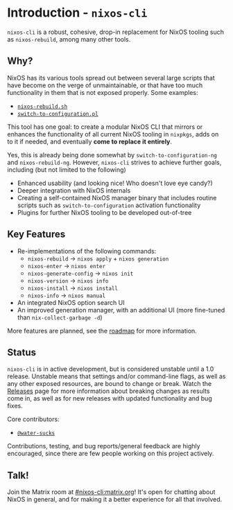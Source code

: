 # Introduction - `nixos-cli`

`nixos-cli` is a robust, cohesive, drop-in replacement for NixOS tooling such as
`nixos-rebuild`, among many other tools.

## Why?

NixOS has its various tools spread out between several large scripts that have
become on the verge of unmaintainable, or that have too much functionality in
them that is not exposed properly. Some examples:

- [`nixos-rebuild.sh`](https://github.com/NixOS/nixpkgs/blob/master/pkgs/os-specific/linux/nixos-rebuild/nixos-rebuild.sh)
- [`switch-to-configuration.pl`](https://github.com/NixOS/nixpkgs/blob/master/nixos/modules/system/activation/switch-to-configuration.pl)

This tool has one goal: to create a modular NixOS CLI that mirrors or enhances
the functionality of all current NixOS tooling in `nixpkgs`, adds on to it if
needed, and eventually **come to replace it entirely**.

Yes, this is already being done somewhat by `switch-to-configuration-ng` and
`nixos-rebuild-ng`. However, `nixos-cli` strives to achieve further goals,
including (but not limited to the following)

- Enhanced usability (and looking nice! Who doesn't love eye candy?)
- Deeper integration with NixOS internals
- Creating a self-contained NixOS manager binary that includes routine scripts
  such as `switch-to-configuration` activation functionality
- Plugins for further NixOS tooling to be developed out-of-tree

## Key Features

- Re-implementations of the following commands:
  - `nixos-rebuild` → `nixos apply` + `nixos generation`
  - `nixos-enter` → `nixos enter`
  - `nixos-generate-config` → `nixos init`
  - `nixos-version` → `nixos info`
  - `nixos-install` → `nixos install`
  - `nixos-info` → `nixos manual`
- An integrated NixOS option search UI
- An improved generation manager, with an additional UI (more fine-tuned than
  `nix-collect-garbage -d`)

More features are planned, see the [roadmap](roadmap.md) for more information.

## Status

`nixos-cli` is in active development, but is considered unstable until a 1.0
release. Unstable means that settings and/or command-line flags, as well as any
other exposed resources, are bound to change or break. Watch the
[Releases](https://github.com/water-sucks/nixos/releases) page for more
information about breaking changes as results come in, as well as for new
releases with updated functionality and bug fixes.

Core contributors:

- [`@water-sucks`](https://github.com/water-sucks)

Contributions, testing, and bug reports/general feedback are highly encouraged,
since there are few people working on this project actively.

## Talk!

Join the Matrix room at
[#nixos-cli:matrix.org](https://matrix.to/#/#nixos-cli:matrix.org)! It's open
for chatting about NixOS in general, and for making it a better experience for
all that involved.
